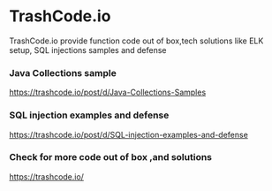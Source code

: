 # TrashCode.io
TrashCode.io provide function code out of box,tech solutions like ELK setup, SQL injections samples and defense <br>
### Java Collections sample <br>
https://trashcode.io/post/d/Java-Collections-Samples <br>
### SQL injection examples and defense <br>
https://trashcode.io/post/d/SQL-injection-examples-and-defense <br> 

### Check for more code out of box ,and solutions <br>
https://trashcode.io/
